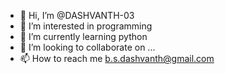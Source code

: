 - 👋 Hi, I’m @DASHVANTH-03
- 👀 I’m interested in programming 
- 🌱 I’m currently learning python
- 💞️ I’m looking to collaborate on ...
- 📫 How to reach me b.s.dashvanth@gmail.com 

<!---
DASHVANTH-03/DASHVANTH-03 is a ✨ special ✨ repository because its `README.md` (this file) appears on your GitHub profile.
You can click the Preview link to take a look at your changes.
--->
